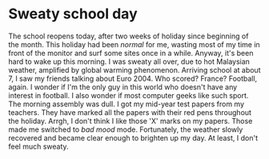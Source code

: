 Sweaty school day
===

The school reopens today, after two weeks of holiday since beginning of the month. This holiday had been *normal* for me, wasting most of my time in front of the monitor and surf some sites once in a while. Anyway, it's been hard to wake up this morning. I was sweaty all over, due to hot Malaysian weather, amplified by global warming phenomenon. Arriving school at about 7, I saw my friends talking about Euro 2004. Who scored? France? Football, again. I wonder if I'm the only guy in this world who doesn't have any interest in football. I also wonder if most computer geeks like such sport. The morning assembly was dull. I got my mid-year test papers from my teachers. They have marked all the papers with their red pens throughout the holiday. Arrgh, I don't think I like those 'X' marks on my papers. Those made me switched to *bad mood* mode. Fortunately, the weather slowly recovered and became clear enough to brighten up my day. At least, I don't feel much sweaty.